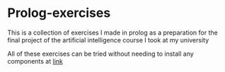 # Prolog-exercises
This is a collection of exercises I made in prolog as a preparation for the final project of the artificial intelligence course I took at my university

All of these exercises can be tried without needing to install any components at [link](https://swish.swi-prolog.org)

